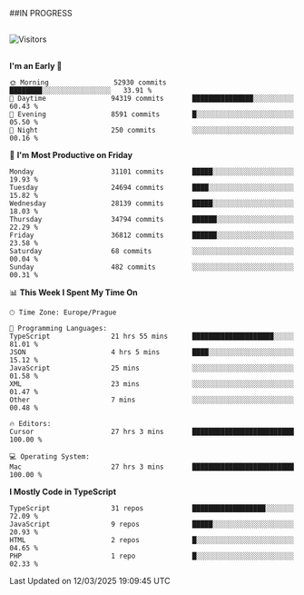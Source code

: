 ##IN PROGRESS
##
![Visitors](https://komarev.com/ghpvc/?username=petrbui&style=for-the-badge&label=Visitors+👀)



##
<!--
[![My GitHub stats](https://github-readme-stats.vercel.app/api?username=petrbui&theme=github_dark)](https://github.com/anuraghazra/github-readme-stats)

[![My wakatime stats](https://github-readme-stats.vercel.app/api/wakatime?username=petrbui&theme=github_dark)](https://github.com/anuraghazra/github-readme-stats)
-->
<!--START_SECTION:waka-->
**I'm an Early 🐤** 

```text
🌞 Morning                52930 commits       ████████░░░░░░░░░░░░░░░░░   33.91 % 
🌆 Daytime                94319 commits       ███████████████░░░░░░░░░░   60.43 % 
🌃 Evening                8591 commits        █░░░░░░░░░░░░░░░░░░░░░░░░   05.50 % 
🌙 Night                  250 commits         ░░░░░░░░░░░░░░░░░░░░░░░░░   00.16 % 
```
📅 **I'm Most Productive on Friday** 

```text
Monday                   31101 commits       █████░░░░░░░░░░░░░░░░░░░░   19.93 % 
Tuesday                  24694 commits       ████░░░░░░░░░░░░░░░░░░░░░   15.82 % 
Wednesday                28139 commits       █████░░░░░░░░░░░░░░░░░░░░   18.03 % 
Thursday                 34794 commits       ██████░░░░░░░░░░░░░░░░░░░   22.29 % 
Friday                   36812 commits       ██████░░░░░░░░░░░░░░░░░░░   23.58 % 
Saturday                 68 commits          ░░░░░░░░░░░░░░░░░░░░░░░░░   00.04 % 
Sunday                   482 commits         ░░░░░░░░░░░░░░░░░░░░░░░░░   00.31 % 
```


📊 **This Week I Spent My Time On** 

```text
🕑︎ Time Zone: Europe/Prague

💬 Programming Languages: 
TypeScript               21 hrs 55 mins      ████████████████████░░░░░   81.01 % 
JSON                     4 hrs 5 mins        ████░░░░░░░░░░░░░░░░░░░░░   15.12 % 
JavaScript               25 mins             ░░░░░░░░░░░░░░░░░░░░░░░░░   01.58 % 
XML                      23 mins             ░░░░░░░░░░░░░░░░░░░░░░░░░   01.47 % 
Other                    7 mins              ░░░░░░░░░░░░░░░░░░░░░░░░░   00.48 % 

🔥 Editors: 
Cursor                   27 hrs 3 mins       █████████████████████████   100.00 % 

💻 Operating System: 
Mac                      27 hrs 3 mins       █████████████████████████   100.00 % 
```

**I Mostly Code in TypeScript** 

```text
TypeScript               31 repos            ██████████████████░░░░░░░   72.09 % 
JavaScript               9 repos             █████░░░░░░░░░░░░░░░░░░░░   20.93 % 
HTML                     2 repos             █░░░░░░░░░░░░░░░░░░░░░░░░   04.65 % 
PHP                      1 repo              █░░░░░░░░░░░░░░░░░░░░░░░░   02.33 % 
```




 Last Updated on 12/03/2025 19:09:45 UTC
<!--END_SECTION:waka-->
